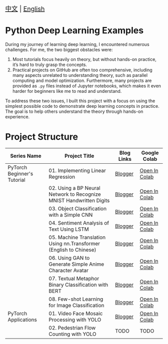 <p style="font-size: 20px;"><a href="https://github.com/iioSnail/pytorch_deep_learning_examples">中文</a> | <a href="https://github.com/iioSnail/pytorch_deep_learning_examples/blob/main/README.en.md">English</a></p>

# Python Deep Learning Examples

During my journey of learning deep learning, I encountered numerous challenges. For me, the two biggest obstacles were:

1. Most tutorials focus heavily on theory, but without hands-on practice, it’s hard to truly grasp the concepts.
2. Practical projects on GitHub are often too comprehensive, including many aspects unrelated to understanding theory, such as parallel computing and model optimization. Furthermore, many projects are provided as `.py` files instead of Jupyter notebooks, which makes it even harder for beginners like me to read and understand.

To address these two issues, I built this project with a focus on using the simplest possible code to demonstrate deep learning concepts in practice. The goal is to help others understand the theory through hands-on experience.

# Project Structure

| Series Name | Project Title | Blog Links | Google Colab |
|--|--|--|--|
| PyTorch Beginner's Tutorial | 01. Implementing Linear Regression | [Blogger](https://iiosnail.blogspot.com/2024/11/pytorch-en-01.html) | [Open In Colab](https://colab.research.google.com/github/iioSnail/pytorch_deep_learning_examples/blob/main/01_linear_regression.ipynb) |
|| 02. Using a BP Neural Network to Recognize MNIST Handwritten Digits | [Blogger](https://iiosnail.blogspot.com/2024/11/pytorch-en-02.html) | [Open In Colab](https://colab.research.google.com/github/iioSnail/pytorch_deep_learning_examples/blob/main/02_MNIST_classification.ipynb) |
|| 03. Object Classification with a Simple CNN | [Blogger](https://iiosnail.blogspot.com/2024/11/pytorch-en-03.html) | [Open In Colab](https://colab.research.google.com/github/iioSnail/pytorch_deep_learning_examples/blob/main/03_cnn_image_classification.ipynb) |
|| 04. Sentiment Analysis of Text Using LSTM | [Blogger](https://iiosnail.blogspot.com/2024/11/pytorch-en-04.html) | [Open In Colab](https://colab.research.google.com/github/iioSnail/pytorch_deep_learning_examples/blob/main/04_LSTM_sentiment_analysis.ipynb) |
|| 05. Machine Translation Using nn.Transformer (English to Chinese) | [Blogger](https://iiosnail.blogspot.com/2024/11/pytorch-en-05.html) | [Open In Colab](https://github.com/iioSnail/chaotic-transformer-tutorials/blob/master/en_to_zh_demo.ipynb) |
|| 06. Using GAN to Generate Simple Anime Character Avatar | [Blogger](https://iiosnail.blogspot.com/2024/11/pytorch-en-06.html) | [Open In Colab](https://colab.research.google.com/github/iioSnail/pytorch_deep_learning_examples/blob/main/06_GAN_image_generation.ipynb) |
|| 07. Textual Metaphor Binary Classification with BERT | [Blogger](https://iiosnail.blogspot.com/2024/11/pytorch-en-07.html) | [Open In Colab](https://github.com/iioSnail/chaotic-transformer-tutorials/blob/master/bert_classification_demo.ipynb) |
|| 08. Few-shot Learning for Image Classification | [Blogger](https://iiosnail.blogspot.com/2024/11/pytorch-en-08.html) | [Open In Colab](https://colab.research.google.com/github/iioSnail/pytorch_deep_learning_examples/blob/main/08_few_shot_learning.ipynb) |
| PyTorch Applications | 01. Video Face Mosaic Processing with YOLO | [Blogger](https://iiosnail.blogspot.com/2024/12/mosaic-en.html) | [Open In Colab](https://colab.research.google.com/github/iioSnail/pytorch_deep_learning_examples/blob/main/101_mosaic_video.ipynb) |
|| 02. Pedestrian Flow Counting with YOLO | TODO | TODO |
